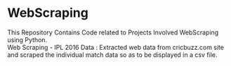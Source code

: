 # WebScraping
This Repository Contains Code related to Projects Involved WebScraping using Python. 
<br/>
Web Scraping - IPL 2016 Data : Extracted web data from cricbuzz.com site and scraped the individual match data so as to be displayed in a csv file.

